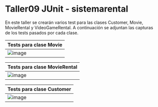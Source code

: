 # Taller09 JUnit - sistemarental

En este taller se crearán varios test para las clases Customer, Movie, MovieRental y VideoGameRental. A continuación se adjuntan las capturas de los tests pasados por cada clase.

Tests para clase Movie |
--- | 
![image](https://user-images.githubusercontent.com/73547550/131009914-df69baf9-9f26-48b1-a208-d5f8813800c5.png) |

Tests para clase MovieRental |
--- |
![image](https://user-images.githubusercontent.com/73547550/131013414-e8ed039c-8834-44ac-bcdf-3392301b7c01.png) |

Tests para clase Customer |
--- |
![image](https://user-images.githubusercontent.com/73547550/131069320-e3412dc8-c066-466e-886d-2ec1812624e8.png) |

